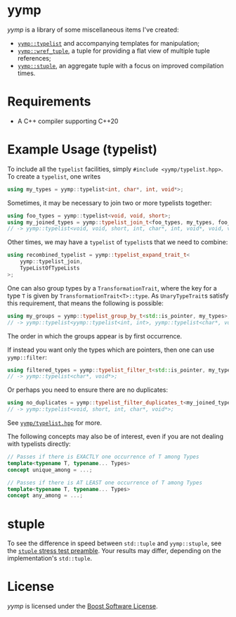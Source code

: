 # yymp
*yymp* is a library of some miscellaneous items I've created:
 * [`yymp::typelist`](include/yymp/typelist.hpp) and accompanying templates for manipulation;
 * [`yymp::wref_tuple`](include/yymp/wref_tuple.hpp), a tuple for providing a flat view of multiple tuple references;
 * [`yymp::stuple`](include/yymp/stuple.hpp), an aggregate tuple with a focus on improved compilation times.

# Requirements
 * A C++ compiler supporting C++20

# Example Usage (typelist)

To include all the `typelist` facilities, simply `#include <yymp/typelist.hpp>`.
To create a `typelist`, one writes
```cpp
using my_types = yymp::typelist<int, char*, int, void*>;
```

Sometimes, it may be necessary to join two or more typelists together:
```cpp
using foo_types = yymp::typelist<void, void, short>;
using my_joined_types = yymp::typelist_join_t<foo_types, my_types, foo_types>;
// -> yymp::typelist<void, void, short, int, char*, int, void*, void, void, short>;
```

Other times, we may have a `typelist` of `typelist`s that we need to combine:
```cpp
using recombined_typelist = yymp::typelist_expand_trait_t<
    yymp::typelist_join,
    TypeListOfTypeLists
>;
```

One can also group types by a `TransformationTrait`, where the key for a type 
`T` is given by `TransformationTrait<T>::type`. As `UnaryTypeTrait`s 
satisfy this requirement, that means the following is possible:
```cpp
using my_groups = yymp::typelist_group_by_t<std::is_pointer, my_types>; 
// -> yymp::typelist<yymp::typelist<int, int>, yymp::typelist<char*, void*>>
```
The order in which the groups appear is by first occurrence.

If instead you want only the types which are pointers, then one can use `yymp::filter`:
```cpp
using filtered_types = yymp::typelist_filter_t<std::is_pointer, my_types>;
// -> yymp::typelist<char*, void*>;
```

Or perhaps you need to ensure there are no duplicates:
```cpp
using no_duplicates = yymp::typelist_filter_duplicates_t<my_joined_types>;
// -> yymp::typelist<void, short, int, char*, void*>;
```

See [`yymp/typelist.hpp`](include/yymp/typelist.hpp) for more.

The following concepts may also be of interest, even if you
are not dealing with typelists directly:
```cpp
// Passes if there is EXACTLY one occurrence of T among Types
template<typename T, typename... Types>
concept unique_among = ...;

// Passes if there is AT LEAST one occurrence of T among Types
template<typename T, typename... Types>
concept any_among = ...;
```

# stuple

To see the difference in speed between `std::tuple` and `yymp::stuple`, see the 
[`stuple` stress test preamble](tests/stuple_stress.cpp). Your results may 
differ, depending on the implementation's `std::tuple`.

# License
*yymp* is licensed under the [Boost Software License](https://github.com/surrealwaffle/yymp/blob/master/LICENSE_1_0.txt).
